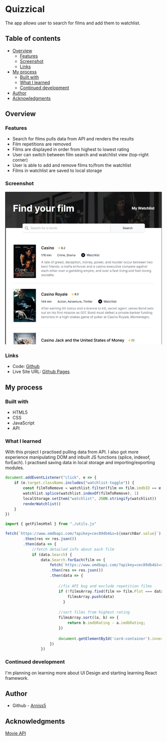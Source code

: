 # Quizzical

The app allows user to search for films and add them to watchlist.

## Table of contents

- [Overview](#overview)
  - [Features](#features)
  - [Screenshot](#screenshot)
  - [Links](#links)
- [My process](#my-process)
  - [Built with](#built-with)
  - [What I learned](#what-i-learned)
  - [Continued development](#continued-development)
- [Author](#author)
- [Acknowledgments](#acknowledgments)


## Overview

### Features


- Search for films pulls data from API and renders the results
- Film repetitions are removed
- Films are displayed in order from highest to lowest rating
- User can switch between film search and watchlist view (top-right corner)
- User is able to add and remove films to/from the watchlist
- Films in watchlist are saved to local storage



### Screenshot

![](./styles/images/preview.jpg)


### Links

- Code: [Github](https://github.com/Arniss5/Moviography)
- Live Site URL: [Github Pages](https://arniss5.github.io/Moviography/)

## My process

### Built with

- HTML5
- CSS
- JavaScript
- API


### What I learned

With this project I practised pulling data from API. I also got more experience manipulating DOM and inbuilt JS functions (splice, indexof, forEach). I practised saving data in local storage and importing/exporting modules.

```js
document.addEventListener("click", e => {
    if (e.target.className.includes("watchlist-toggle")) {
        const filmToRemove = watchlist.filter(film => film.imdbID == e.target.dataset.film)[0]
        watchlist.splice(watchlist.indexOf(filmToRemove), 1)
        localStorage.setItem("watchlist", JSON.stringify(watchlist))
        renderWatchlist()
    }
})
```
```js
import { getFilmsHtml } from "./utils.js"
```
```js
fetch(`https://www.omdbapi.com/?apikey=cec89db4&s=${searchBar.value}`)
        .then(res => res.json())
        .then(data => {
            //fetch detailed info about each film
            if (data.Search) {
                data.Search.forEach(film => {
                    fetch(`https://www.omdbapi.com/?apikey=cec89db4&t=${film.Title}`)
                    .then(res => res.json())
                    .then(data => {
                        
                        //fix API bug and exclude repetition films
                        if (!filmsArray.find(film => film.Plot === data.Plot)) {
                            filmsArray.push(data)
                          }
                        
                        //sort films from highest rating
                        filmsArray.sort((a, b) => {
                            return b.imdbRating - a.imdbRating;
                        })
    
                        document.getElementById('card-container').innerHTML = getFilmsHtml(filmsArray, "", "hidden")
                    })
                })
```



### Continued development

I'm planning on learning more about UI Design and starting learning React framework.

## Author

- Github - [Arniss5](https://github.com/Arniss5)


## Acknowledgments

[Movie API](https://www.omdbapi.com/)

